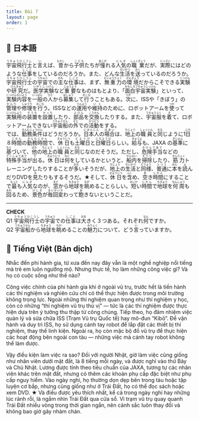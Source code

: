 ```yaml
---
title: Bài 7
layout: page
order: 1
---
```


## 📖 日本語
   <ruby>宇宙飛行士<rt>うちゅうひこうし</rt></ruby>と<ruby>言<rt>い</rt></ruby>えば、<ruby>昔<rt>むかし</rt></ruby>から<ruby>子供<rt>こども</rt></ruby>たちが<ruby>憧<rt>あこが</rt></ruby>れる<ruby>人気<rt>にんき</rt></ruby>の<ruby>職業<rt>しょくぎょう</rt></ruby>だが、<ruby>実際<rt>じっさい</rt></ruby>にはどのような<ruby>仕事<rt>しごと</rt></ruby>をしているのだろうか。また、どんな<ruby>生活<rt>せいかつ</rt></ruby>を<ruby>送<rt>おく</rt></ruby>っているのだろうか。  
   <ruby>宇宙飛行士<rt>うちゅうひこうし</rt></ruby>の<ruby>宇宙<rt>うちゅう</rt></ruby>での<ruby>主<rt>おも</rt></ruby>な<ruby>仕事<rt>しごと</rt></ruby>は、まず、<ruby>無重力<rt>むじゅうりょく</rt></ruby>の<ruby>環境<rt>かんきょう</rt></ruby>だからこそできる<ruby>実験<rt>じっけん</rt></ruby>や<ruby>研究<rt>けんきゅう</rt></ruby>だ。<ruby>医学実験<rt>いがくじっけん</rt></ruby>など<ruby>重要<rt>じゅうよう</rt></ruby>なものはもとより、「<ruby>面白宇宙実験<rt>おもしろうちゅうじっけん</rt></ruby>」といって、<ruby>実験内容<rt>じっけんないよう</rt></ruby>を<ruby>一般<rt>いっぱん</rt></ruby>の<ruby>人<rt>ひと</rt></ruby>から<ruby>募集<rt>ぼしゅう</rt></ruby>して<ruby>行<rt>おこな</rt></ruby>うこともある。<ruby>次<rt>つぎ</rt></ruby>に、ISSや「きぼう」の<ruby>管理<rt>かんり</rt></ruby>や<ruby>修理<rt>しゅうり</rt></ruby>を<ruby>行<rt>おこな</rt></ruby>う。ISSなどの<ruby>運用<rt>うんよう</rt></ruby>や<ruby>維持<rt>いじ</rt></ruby>のために、ロボットアームを<ruby>使<rt>つか</rt></ruby>って<ruby>実験用<rt>じっけんよう</rt></ruby>の<ruby>装置<rt>そうち</rt></ruby>を<ruby>設置<rt>せっち</rt></ruby>したり、<ruby>部品<rt>ぶひん</rt></ruby>を<ruby>交換<rt>こうかん</rt></ruby>したりする。また、<ruby>宇宙服<rt>うちゅうふく</rt></ruby>を<ruby>着<rt>き</rt></ruby>て、ロボットアームできない<ruby>宇宙船<rt>うちゅうせん</rt></ruby>の<ruby>外<rt>そと</rt></ruby>での<ruby>活動<rt>かつどう</rt></ruby>をする。  
   では、<ruby>勤務条件<rt>きんむじょうけん</rt></ruby>はどうだろうか。<ruby>日本人<rt>にほんじん</rt></ruby>の<ruby>場合<rt>ばあい</rt></ruby>は、<ruby>地上<rt>ちじょう</rt></ruby>の<ruby>職員<rt>しょくいん</rt></ruby>と<ruby>同<rt>おな</rt></ruby>じように1<ruby>日<rt>にち</rt></ruby>８<ruby>時間<rt>じかん</rt></ruby>の<ruby>勤務時間<rt>きんむじかん</rt></ruby>で、<ruby>休日<rt>きゅうじつ</rt></ruby>も<ruby>土曜日<rt>どようび</rt></ruby>と<ruby>日曜日<rt>にちようび</rt></ruby>らしい。<ruby>給与<rt>きゅうよ</rt></ruby>も、JAXA の<ruby>基準<rt>きじゅん</rt></ruby>に<ruby>基<rt>もと</rt></ruby>づいて、<ruby>他<rt>ほか</rt></ruby>の<ruby>地上<rt>ちじょう</rt></ruby>の<ruby>職員<rt>しょくいん</rt></ruby>と<ruby>同<rt>おな</rt></ruby>じなのだそうだ。ただし、<ruby>危険手当<rt>きけんてあて</rt></ruby>などの<ruby>特殊手当<rt>とくしゅてあて</rt></ruby>が<ruby>出<rt>で</rt></ruby>る。<ruby>休日<rt>きゅうじつ</rt></ruby>は<ruby>何<rt>なに</rt></ruby>をしているかというと、<ruby>船内<rt>せんない</rt></ruby>を<ruby>掃除<rt>そうじ</rt></ruby>したり、<ruby>筋力<rt>きんりょく</rt></ruby>トレーニングしたりすることが<ruby>多<rt>おお</rt></ruby>いそうだが、<ruby>地上<rt>ちじょう</rt></ruby>の<ruby>生活<rt>せいかつ</rt></ruby>と<ruby>同様<rt>どうよう</rt></ruby>、<ruby>普通<rt>ふつう</rt></ruby>に<ruby>本<rt>ほん</rt></ruby>を<ruby>読<rt>よ</rt></ruby>んだりDVDを<ruby>見<rt>み</rt></ruby>たりもするそうだ。★そして、<ruby>休日<rt>きゅうじつ</rt></ruby>を<ruby>含<rt>ふく</rt></ruby>め、<ruby>空<rt>あ</rt></ruby>き<ruby>時間<rt>じかん</rt></ruby>にすることで<ruby>最<rt>もっと</rt></ruby>も<ruby>人気<rt>にんき</rt></ruby>なのが、<ruby>窓<rt>まど</rt></ruby>から<ruby>地球<rt>ちきゅう</rt></ruby>を<ruby>眺<rt>なが</rt></ruby>めることらしい。<ruby>短<rt>みじか</rt></ruby>い<ruby>時間<rt>じかん</rt></ruby>で<ruby>地球<rt>ちきゅう</rt></ruby>を<ruby>何周<rt>なんしゅう</rt></ruby>も<ruby>回<rt>まわ</rt></ruby>るため、<ruby>景色<rt>けしき</rt></ruby>が<ruby>毎回変<rt>まいかいか</rt></ruby>わって<ruby>飽<rt>あ</rt></ruby>きないということだ。  

---

**CHECK**  
Q1 <ruby>宇宙飛行士<rt>うちゅうひこうし</rt></ruby>の<ruby>宇宙<rt>うちゅう</rt></ruby>での<ruby>仕事<rt>しごと</rt></ruby>は<ruby>大<rt>おお</rt></ruby>きく３つある。それぞれ<ruby>何<rt>なん</rt></ruby>ですか。  
Q2 <ruby>宇宙船<rt>うちゅうせん</rt></ruby>から<ruby>地球<rt>ちきゅう</rt></ruby>を<ruby>眺<rt>なが</rt></ruby>めることの<ruby>魅力<rt>みりょく</rt></ruby>について、どう<ruby>言<rt>い</rt></ruby>っていますか。  

## 📘 Tiếng Việt (Bản dịch)

Nhắc đến phi hành gia, từ xưa đến nay đây vẫn là một nghề nghiệp nổi tiếng mà trẻ em luôn ngưỡng mộ. Nhưng thực tế, họ làm những công việc gì? Và họ có cuộc sống như thế nào?

Công việc chính của phi hành gia khi ở ngoài vũ trụ, trước hết là tiến hành các thí nghiệm và nghiên cứu chỉ có thể thực hiện được trong môi trường không trọng lực. Ngoài những thí nghiệm quan trọng như thí nghiệm y học, còn có những “thí nghiệm vũ trụ thú vị” — tức là các thí nghiệm được thực hiện dựa trên ý tưởng thu thập từ công chúng. Tiếp theo, họ đảm nhiệm việc quản lý và sửa chữa ISS (Trạm Vũ trụ Quốc tế) hay mô-đun “Kibō”. Để vận hành và duy trì ISS, họ sử dụng cánh tay robot để lắp đặt các thiết bị thí nghiệm, thay thế linh kiện. Ngoài ra, họ còn mặc bộ đồ vũ trụ để thực hiện các hoạt động bên ngoài con tàu — những việc mà cánh tay robot không thể làm được.

Vậy điều kiện làm việc ra sao? Đối với người Nhật, giờ làm việc cũng giống như nhân viên dưới mặt đất, là 8 tiếng mỗi ngày, và được nghỉ vào thứ Bảy và Chủ Nhật. Lương được tính theo tiêu chuẩn của JAXA, tương tự các nhân viên khác trên mặt đất, nhưng có thêm các khoản phụ cấp đặc biệt như phụ cấp nguy hiểm. Vào ngày nghỉ, họ thường dọn dẹp bên trong tàu hoặc tập luyện cơ bắp, nhưng cũng giống như ở Trái Đất, họ có thể đọc sách hoặc xem DVD. ★ Và điều được yêu thích nhất, kể cả trong ngày nghỉ hay những lúc rảnh rỗi, là ngắm nhìn Trái Đất qua cửa sổ. Vì trạm vũ trụ quay quanh Trái Đất nhiều vòng trong thời gian ngắn, nên cảnh sắc luôn thay đổi và không bao giờ gây nhàm chán.
